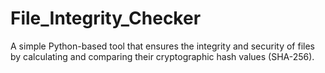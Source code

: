 # File_Integrity_Checker
A simple Python-based tool that ensures the integrity and security of files by calculating and comparing their cryptographic hash values (SHA-256).
